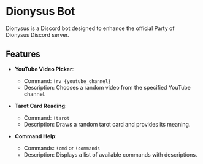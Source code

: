 # Dionysus Bot

Dionysus is a Discord bot designed to enhance the official Party of Dionysus Discord server.

## Features

- **YouTube Video Picker**: 
  - Command: `!rv {youtube_channel}`
  - Description: Chooses a random video from the specified YouTube channel.

- **Tarot Card Reading**: 
  - Command: `!tarot`
  - Description: Draws a random tarot card and provides its meaning.

- **Command Help**: 
  - Commands: `!cmd` or `!commands`
  - Description: Displays a list of available commands with descriptions.
